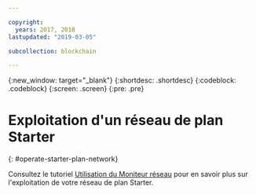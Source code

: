 ```yaml
---

copyright:
  years: 2017, 2018
lastupdated: "2019-03-05"

subcollection: blockchain

---
```


{:new_window: target="_blank"}
{:shortdesc: .shortdesc}
{:codeblock: .codeblock}
{:screen: .screen}
{:pre: .pre}

# Exploitation d'un réseau de plan Starter
{: #operate-starter-plan-network}

Consultez le tutoriel [Utilisation du Moniteur réseau](/docs/services/blockchain?topic=blockchain-ibp-dashboard#ibp-dashboard) pour en savoir plus sur l'exploitation de votre réseau de plan Starter.
